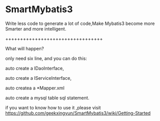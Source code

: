 # SmartMybatis3
Write less code to generate a lot of code,Make Mybatis3 become more Smarter and more intelligent.

+++++++++++++++++++++++++++++++++

What will happen?

only need six line, and you can do this:

auto create a IDaoInterface,

auto create a IServiceInterface,

auto createa a *Mapper.xml

auto create a  mysql table sql statement.

if you want to know how to use it ,please visit  https://github.com/geekxingyun/SmartMybatis3/wiki/Getting-Started


